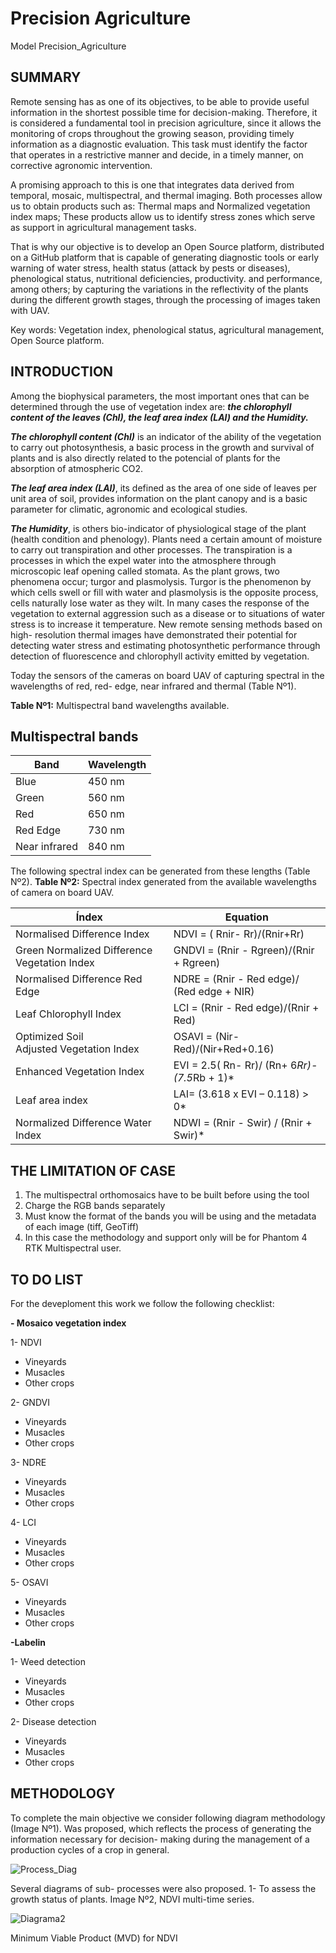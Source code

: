 # Precision Agriculture

Model Precision_Agriculture
## SUMMARY

Remote sensing has as one of its objectives, to be able to provide useful information in the shortest possible time for decision-making. Therefore, it is considered a fundamental tool in precision agriculture, since it allows the monitoring of crops throughout the growing season, providing timely information as a diagnostic evaluation. This task must identify the factor that operates in a restrictive manner and decide, in a timely manner, on corrective agronomic intervention.

A promising approach to this is one that integrates data derived from temporal, mosaic, multispectral, and thermal imaging. Both processes allow us to obtain products such as: Thermal maps and Normalized vegetation index maps; These products allow us to identify stress zones which serve as support in agricultural management tasks.

That is why our objective is to develop an Open Source platform, distributed on a GitHub platform that is capable of generating diagnostic tools or early warning of water stress, health status (attack by pests or diseases), phenological status, nutritional deficiencies, productivity. and performance, among others; by capturing the variations in the reflectivity of the plants during the different growth stages, through the processing of images taken with UAV.

Key words: Vegetation index, phenological status, agricultural management, Open Source platform.

## INTRODUCTION

Among the biophysical parameters, the most important ones that can be determined through the use of vegetation index are: ***the chlorophyll content of the leaves (Chl), the leaf area index (LAI) and the Humidity.***

***The chlorophyll content (Chl)*** is an indicator of the ability of the vegetation to carry out photosynthesis, a basic process in the growth and survival of plants and is also directly related to the potencial of plants for the absorption of atmospheric CO2.  

***The leaf area index (LAI)***, its defined as the area of one side of leaves per unit area of soil, provides information on the plant canopy and is a basic parameter for climatic, agronomic and ecological studies.

***The Humidity***, is others bio-indicator of physiological stage of the  plant (health condition and phenology). Plants need a certain amount of moisture to carry out transpiration and other processes.  The transpiration is a processes in which the expel water into the atmosphere through microscopic leaf opening called stomata. As the plant grows, two phenomena occur; turgor and plasmolysis. Turgor is the phenomenon by which cells swell or fill with water and plasmolysis is the opposite process, cells naturally lose water as they wilt. In many cases the response of the vegetation to external aggression such as a disease or to situations of water stress is to increase it temperature.   New remote sensing methods based on high- resolution thermal images have demonstrated their  potential for detecting water stress and estimating photosynthetic performance through detection of fluorescence and chlorophyll activity emitted by vegetation.  

Today the sensors of the cameras on board UAV of capturing spectral in the wavelengths of red, red- edge, near infrared and thermal (Table Nº1).

**Table Nº1:** Multispectral band wavelengths available. 

Multispectral bands
--
| Band | Wavelength |
| -- | -- |
Blue | 450 nm
Green | 560 nm
Red | 650 nm
Red Edge | 730 nm
Near infrared | 840 nm

The following spectral index can be generated from these lengths (Table Nº2).
**Table Nº2:** Spectral index generated from the available wavelengths of camera on board UAV. 

| Índex | Equation |
| -- | -- |
Normalised Difference Index | NDVI = ( Rnir- Rr)/(Rnir+Rr)
Green Normalized Difference Vegetation Index | GNDVI = (Rnir - Rgreen)/(Rnir + Rgreen)
Normalised Difference Red Edge | NDRE = (Rnir - Red edge)/ (Red edge + NIR)
Leaf Chlorophyll Index | LCI = (Rnir - Red edge)/(Rnir + Red)
Optimized Soil Adjusted Vegetation Index | OSAVI = (Nir-Red)/(Nir+Red+0.16)
Enhanced Vegetation Index | EVI = 2.5( Rn- Rr)/ (Rn+ 6*Rr)-(7.5*Rb + 1)*
Leaf area index | LAI= (3.618 x EVI – 0.118) > 0*
Normalized Difference Water Index | NDWI = (Rnir - Swir) / (Rnir + Swir)*


## **THE LIMITATION OF CASE**

1. The multispectral orthomosaics have to be built before using the tool
2. Charge the RGB bands separately
3. Must know the format of the bands you will be using and the metadata of each image (tiff, GeoTiff)
4. In this case the methodology and support only will be for Phantom 4 RTK Multispectral user.


## **TO DO LIST**

For the deveploment this work we follow the following checklist:
    
**- Mosaico vegetation index**
 
 1- NDVI
 - Vineyards
 - Musacles 
 - Other crops

2- GNDVI
 - Vineyards
 - Musacles 
 - Other crops

3- NDRE
 - Vineyards
 - Musacles 
 - Other crops

4- LCI
 - Vineyards
 - Musacles 
 - Other crops

5- OSAVI
 - Vineyards
 - Musacles 
 - Other crops

**-Labelin**

1- Weed detection
 - Vineyards
 - Musacles 
 - Other crops

2- Disease detection
 - Vineyards
 - Musacles 
 - Other crops
 
## METHODOLOGY

To complete the main objective we consider following diagram methodology (Image Nº1). Was proposed, which reflects the process of generating the information necessary for decision- making during the management of a production cycles of a crop in general. 

![Process_Diag](https://github.com/RentadroneCL/Precision_Agriculture/blob/master/Process_Diag.jpg)



Several diagrams of sub- processes were also proposed.
1- To assess the growth status of plants. Image Nº2,  NDVI multi-time series. 


![Diagrama2](https://github.com/RentadroneCL/Precision_Agriculture/blob/master/Diagrama2.jpg)


Minimum Viable Product (MVD) for NDVI



